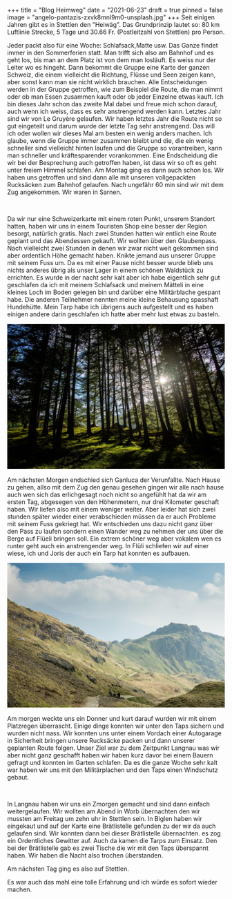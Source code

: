 +++
title = "Blog Heimweg"
date = "2021-06-23"
draft = true
pinned = false
image = "angelo-pantazis-zxvk8mnl9m0-unsplash.jpg"
+++
Seit einigen Jahren gibt es in Stettlen den "Heiwäg". Das Grundprinzip lautet so: 80 km Luftlinie Strecke, 5 Tage und 30.66 Fr. (Postleitzahl von Stettlen) pro Person.

Jeder packt also für eine Woche: Schlafsack,Matte usw. Das Ganze findet immer in den Sommerferien statt. Man trifft sich also am Bahnhof und es geht los, bis man an dem Platz ist von dem man losläuft. Es weiss nur der Leiter wo es hingeht. Dann bekommt die Gruppe eine Karte der ganzen Schweiz, die einem vielleicht die Richtung, Flüsse und Seen zeigen kann, aber sonst kann man sie nicht wirklich brauchen. Alle Entscheidungen werden in der Gruppe getroffen, wie zum Beispiel die Route, die man nimmt oder ob man Essen zusammen kauft oder ob jeder Einzelne etwas kauft. Ich bin dieses Jahr schon das zweite Mal dabei und freue mich schon darauf, auch wenn ich weiss, dass es sehr anstrengend werden kann. Letztes Jahr sind wir von Le Gruyère gelaufen. Wir haben letztes Jahr die Route nicht so gut eingeteilt und darum wurde der letzte Tag sehr anstrengend. Das will ich oder wollen wir dieses Mal am besten ein wenig anders machen. Ich glaube, wenn die Gruppe immer zusammen bleibt und die, die ein wenig schneller sind vielleicht hinten laufen und die Gruppe so vorantreiben, kann man schneller und kräftesparender vorankommen. Eine Endscheidung die wir bei der Besprechung auch getroffen haben, ist dass wir so oft es geht unter freiem Himmel schlafen. Am Montag ging es dann auch schon los. Wir haben uns getroffen und sind dann alle mit unseren vollgepackten Rucksäcken zum Bahnhof gelaufen. Nach ungefähr 60 min sind wir mit dem Zug angekommen. Wir waren in Sarnen. 

![]()

Da wir nur eine Schweizerkarte mit einem roten Punkt, unserem Standort hatten, haben wir uns in einem Touristen Shop eine besser der Region besorgt, natürlich gratis. Nach zwei Stunden hatten wir entlich eine Route geplant und das Abendessen gekauft. Wir wollten über den Glaubenpass. Nach vielleicht zwei Stunden in denen wir zwar nicht weit gekommen sind aber ordentlich Höhe gemacht haben. Knikte jemand aus unserer Gruppe mit seinem Fuss um. Da es mit einer Pause nicht besser wurde blieb uns nichts anderes übrig als unser Lager in einem schönen Waldstück zu errichten. Es wurde in der nacht sehr kalt aber ich habe eigentlich sehr gut geschlafen da ich mit meinem Schlafsack und meinem Mätteli in eine kleines Loch im Boden gelegen bin und darüber eine Militärblache gespant habe. Die anderen Teilnehmer nennten meine kleine Behausung spasshaft Hundehütte. Mein Tarp habe ich übrigens auch aufgestellt und es haben einigen andere darin geschlafen ich hatte aber mehr lust etwas zu basteln. 

![](gregoire-ceas-xumu1w4nq4o-unsplash-1-.jpg)

Am nächsten Morgen endschied sich Ganluca der Verunfallte. Nach Hause zu gehen, allso mit dem Zug den genau gesehen gingen wir alle nach hause auch wen sich das erlichgesagt noch nicht so angefühlt hat da wir am ersten Tag, abgesegen von den Höhenmetern, nur drei Kilometer geschaft haben. Wir liefen also mit einem weniger weiter. Aber leider hat sich zwei stunden später wieder einer verabschieden müssen da er auch Probleme mit seinem Fuss gekriegt hat. Wir entschieden uns dazu nicht ganz über den Pass zu laufen sondern einen Wander weg zu nehmen der uns über die Berge auf Flüeli bringen soll. Ein extrem schöner weg aber vokalem wen es runter geht auch ein anstrengender weg. In Flüli schliefen wir auf einer wiese, ich und Joris der auch ein Tarp hat konnten es aufbauen. 

![](mark-west-3es9vycbi2k-unsplash.jpg)

Am morgen weckte uns ein Donner und kurt darauf wurden wir mit einem Platzregen überrascht. Einige dinge konnten wir unter den Taps sichern und wurden nicht nass. Wir konnten uns unter einem Vordach einer Autogarage in Sicherheit bringen unsere Rucksäcke packen und dann unserer geplanten Route folgen. Unser Ziel war zu dem Zeitpunkt Langnau was wir aber nicht ganz geschafft haben wir haben kurz davor bei einem Bauern gefragt und konnten im Garten schlafen. Da es die ganze Woche sehr kalt war haben wir uns mit den Militärplachen und den Taps einen Windschutz gebaut. 

![]()

In Langnau haben wir uns ein Zmorgen gemacht und sind dann einfach weitergelaufen. Wir wollten am Abend in Worb übernachten den wir mussten am Freitag um zehn uhr in Stettlen sein. In Biglen haben wir eingekaut und auf der Karte eine Brätlistelle gefunden zu der wir da auch gelaufen sind. Wir konnten dann bei dieser Brätlistelle übernachten. es zog ein Ordentliches Gewitter auf. Auch da kamen die Tarps zum Einsatz. Den bei der Brätlistelle gab es zwei Tische die wir mit den Taps überspannt haben. Wir haben die Nacht also trochen überstanden. 

Am nächsten Tag ging es also auf Stettlen. 

Es war auch das mahl eine tolle Erfahrung und ich würde es sofort wieder machen.